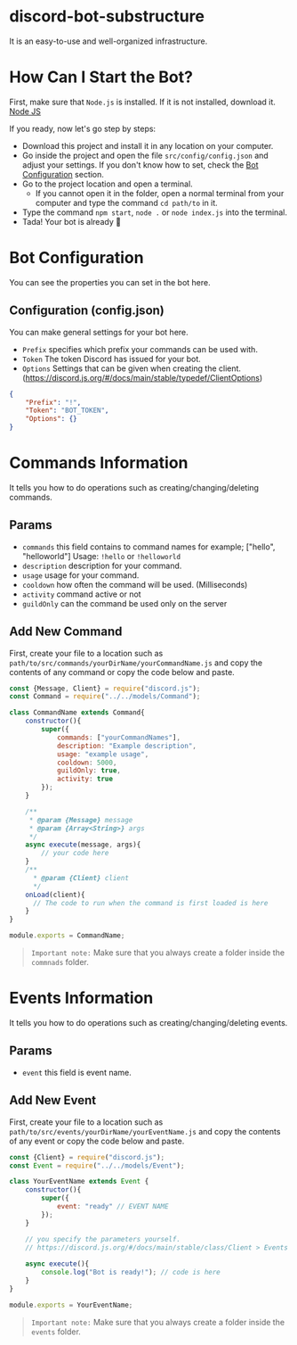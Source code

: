 # discord-bot-substructure
It is an easy-to-use and well-organized infrastructure.

# How Can I Start the Bot?
First, make sure that `Node.js` is installed. If it is not installed, download it. [Node JS](https://nodejs.org/en/)

If you ready, now let's go step by steps:
* Download this project and install it in any location on your computer.
* Go inside the project and open the file `src/config/config.json` and adjust your settings. If you don't know how to set, check the [Bot Configuration](#-Bot-Configuration) section.
* Go to the project location and open a terminal.
  * If you cannot open it in the folder, open a normal terminal from your computer and type the command `cd path/to` in it.
* Type the command `npm start`, `node .` or `node index.js` into the terminal.
* Tada! Your bot is already 🎉

# Bot Configuration
You can see the properties you can set in the bot here.

## Configuration (config.json)
You can make general settings for your bot here.

* `Prefix` specifies which prefix your commands can be used with.
* `Token` The token Discord has issued for your bot.
* `Options` Settings that can be given when creating the client. (https://discord.js.org/#/docs/main/stable/typedef/ClientOptions)

```json
{
    "Prefix": "!",
    "Token": "BOT_TOKEN",
    "Options": {}
}
```


# Commands Information
It tells you how to do operations such as creating/changing/deleting commands.

## Params
* `commands` this field contains to command names for example; ["hello", "helloworld"] Usage: `!hello` or `!helloworld`
* `description` description for your command.
* `usage` usage for your command.
* `cooldown` how often the command will be used. (Milliseconds)
* `activity` command active or not
* `guildOnly` can the command be used only on the server

## Add New Command
First, create your file to a location such as `path/to/src/commands/yourDirName/yourCommandName.js` and copy the contents of any command or copy the code below and paste.
```js
const {Message, Client} = require("discord.js");
const Command = require("../../models/Command");

class CommandName extends Command{
    constructor(){
        super({
            commands: ["yourCommandNames"],
            description: "Example description",
            usage: "example usage",
            cooldown: 5000,
            guildOnly: true,
            activity: true
        });
    }

    /**
     * @param {Message} message 
     * @param {Array<String>} args 
     */
    async execute(message, args){
        // your code here
    }
    /**
      * @param {Client} client 
      */
    onLoad(client){
      // The code to run when the command is first loaded is here
    }
}

module.exports = CommandName;
```
> `Important note:` Make sure that you always create a folder inside the `commnads` folder.

# Events Information
It tells you how to do operations such as creating/changing/deleting events.

## Params
* `event` this field is event name.

## Add New Event
First, create your file to a location such as `path/to/src/events/yourDirName/yourEventName.js` and copy the contents of any event or copy the code below and paste.
```js
const {Client} = require("discord.js");
const Event = require("../../models/Event");

class YourEventName extends Event {
    constructor(){
        super({
            event: "ready" // EVENT NAME
        });
    }

    // you specify the parameters yourself.
    // https://discord.js.org/#/docs/main/stable/class/Client > Events
    
    async execute(){
        console.log("Bot is ready!"); // code is here
    }
}

module.exports = YourEventName;
```
> `Important note:` Make sure that you always create a folder inside the `events` folder.
